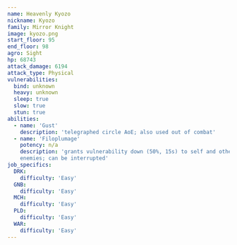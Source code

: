 ```yaml
---
name: Heavenly Kyozo
nickname: Kyozo
family: Mirror Knight
image: kyozo.png
start_floor: 95
end_floor: 98
agro: Sight
hp: 68743
attack_damage: 6194
attack_type: Physical
vulnerabilities:
  bind: unknown
  heavy: unknown
  sleep: true
  slow: true
  stun: true
abilities:
  - name: 'Gust'
    description: 'telegraphed circle AoE; also used out of combat'
  - name: 'Filoplumage'
    potency: n/a
    description: 'grants vulnerability down (50%, 15s) to self and other nearby
    enemies; can be interrupted'
job_specifics:
  DRK:
    difficulty: 'Easy'
  GNB:
    difficulty: 'Easy'
  MCH:
    difficulty: 'Easy'
  PLD:
    difficulty: 'Easy'
  WAR:
    difficulty: 'Easy'
---
```

